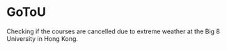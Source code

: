 # GoToU
Checking if the courses are cancelled due to extreme weather at the Big 8 University in Hong Kong.
